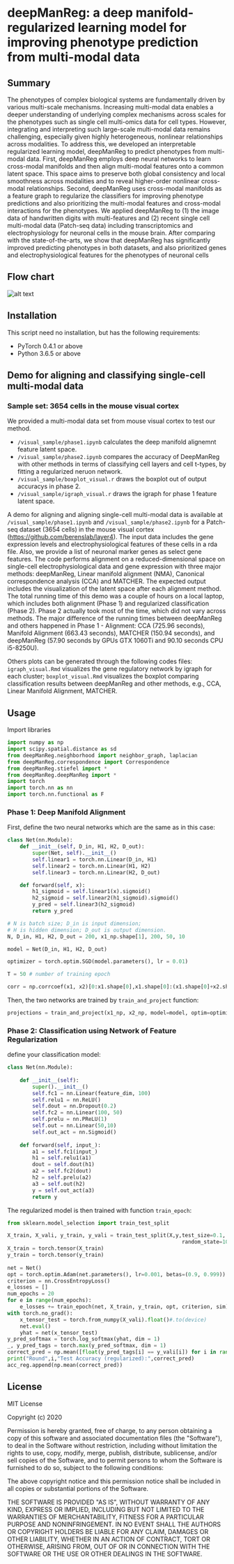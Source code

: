 # deepManReg: a deep manifold-regularized learning model for improving phenotype prediction from multi-modal data

## Summary
The phenotypes of complex biological systems are fundamentally driven by various multi-scale mechanisms. Increasing multi-modal data enables a deeper understanding of underlying complex mechanisms across scales for the phenotypes such as single cell multi-omics data for cell types. However, integrating and interpreting such large-scale multi-modal data remains challenging, especially given highly heterogeneous, nonlinear relationships across modalities. To address this, we developed an interpretable regularized learning model, deepManReg to predict phenotypes from multi-modal data. First, deepManReg employs deep neural networks to learn cross-modal manifolds and then align multi-modal features onto a common latent space. This space aims to preserve both global consistency and local smoothness across modalities and to reveal higher-order nonlinear cross-modal relationships. Second, deepManReg uses cross-modal manifolds as a feature graph to regularize the classifiers for improving phenotype predictions and also prioritizing the multi-modal features and cross-modal interactions for the phenotypes. We applied deepManReg to (1) the image data of handwritten digits with multi-features and (2) recent single cell multi-modal data (Patch-seq data) including transcriptomics and electrophysiology for neuronal cells in the mouse brain. After comparing with the state-of-the-arts, we show that deepManReg has significantly improved predicting phenotypes in both datasets, and also prioritized genes and electrophysiological features for the phenotypes of neuronal cells 

## Flow chart
![alt text](https://github.com/daifengwanglab/deepManReg/blob/main/figures/workflow.png)

## Installation

This script need no installation, but has the following requirements:
* PyTorch 0.4.1 or above
* Python 3.6.5 or above

## Demo for aligning and classifying single-cell multi-modal data

### Sample set: 3654 cells in the mouse visual cortex

We provided a multi-modal data set from mouse visual cortex to test our method.

-  `/visual_sample/phase1.ipynb` calculates the deep manifold alignemnt feature latent space.
-  `/visual_sample/phase2.ipynb` compares the accuracy of DeepManReg with other methods in terms of classifying cell layers and cell t-types, by fitting a regularized neruon network.
-  `/visual_sample/boxplot_visual.r` draws the boxplot out of output accuracys in phase 2.
-  `/visual_sample/igraph_visual.r` draws the igraph for phase 1 feature latent space.

A demo for aligning and aligning single-cell multi-modal data is available at `/visual_sample/phase1.ipynb` and `/visual_sample/phase2.ipynb` for a Patch-seq dataset (3654 cells) in the mouse visual cortex (https://github.com/berenslab/layer4). The input data includes the gene expression levels and electrophysiological features of these cells in a rda file. Also, we provide a list of neuronal marker genes as select gene features. The code performs alignment on a reduced-dimensional space on single-cell electrophysiological data and gene expression with three major methods: deepManReg, Linear manifold alignment (NMA), Canonical correspondence analysis (CCA) and MATCHER.  The expected output includes the visualization of the latent space after each alignment method. The total running time of this demo was a couple of hours on a local laptop, which includes both alignment (Phase 1) and regularized classification (Phase 2). Phase 2 actually took most of the time, which did not vary across methods. The major difference of the running times between deepManReg and others happened in Phase 1 - Alignment: CCA (725.96 seconds), Manifold Alignment (663.43 seconds), MATCHER (150.94 seconds), and deepManReg (57.90 seconds by GPUs GTX 1060Ti and 90.10 seconds CPU i5-8250U).

Others plots can be generated through the following codes files: `igraph_visual.Rmd` visualizes the gene regulatory network by igraph for each cluster; `boxplot_visual.Rmd` visualizes the boxplot comparing classification results between deepManReg and other methods, e.g., CCA, Linear Manifold Alignment, MATCHER.

## Usage

Import libraries

```python
import numpy as np
import scipy.spatial.distance as sd
from deepManReg.neighborhood import neighbor_graph, laplacian
from deepManReg.correspondence import Correspondence
from deepManReg.stiefel import *
from deepManReg.deepManReg import *
import torch
import torch.nn as nn
import torch.nn.functional as F
```

### Phase 1: Deep Manifold Alignment

First, define the two neural networks which are the same as in this case:

```python
class Net(nn.Module):
    def __init__(self, D_in, H1, H2, D_out):
        super(Net, self).__init__()
        self.linear1 = torch.nn.Linear(D_in, H1)
        self.linear2 = torch.nn.Linear(H1, H2)
        self.linear3 = torch.nn.Linear(H2, D_out)

    def forward(self, x):
        h1_sigmoid = self.linear1(x).sigmoid()
        h2_sigmoid = self.linear2(h1_sigmoid).sigmoid()
        y_pred = self.linear3(h2_sigmoid)
        return y_pred

# N is batch size; D_in is input dimension;
# H is hidden dimension; D_out is output dimension.
N, D_in, H1, H2, D_out = 200, x1_np.shape[1], 200, 50, 10

model = Net(D_in, H1, H2, D_out)

optimizer = torch.optim.SGD(model.parameters(), lr = 0.01)

T = 50 # number of training epoch

corr = np.corrcoef(x1, x2)[0:x1.shape[0],x1.shape[0]:(x1.shape[0]+x2.shape[0])] # define the correspondence matrix that suits your datasets
```

Then, the two networks are trained by `train_and_project` function:

```python
projections = train_and_project(x1_np, x2_np, model=model, optim=optimizer, T=50) # x1_np and x2_np are numpy arrays of two input modals
```

### Phase 2: Classification using Network of Feature Regularization

define your classification model:

```python
class Net(nn.Module):
    
    def __init__(self):
        super().__init__()
        self.fc1 = nn.Linear(feature_dim, 100)
        self.relu1 = nn.ReLU()
        self.dout = nn.Dropout(0.2)
        self.fc2 = nn.Linear(100, 50)
        self.prelu = nn.PReLU(1)
        self.out = nn.Linear(50,10)
        self.out_act = nn.Sigmoid()
        
    def forward(self, input_):
        a1 = self.fc1(input_)
        h1 = self.relu1(a1)
        dout = self.dout(h1)
        a2 = self.fc2(dout)
        h2 = self.prelu(a2)
        a3 = self.out(h2)
        y = self.out_act(a3)
        return y
``` 

The regularized model is then trained with function `train_epoch`:

```python
from sklearn.model_selection import train_test_split

X_train, X_vali, y_train, y_vali = train_test_split(X,y,test_size=0.1,
                                                        random_state=10, stratify = y)    
X_train = torch.tensor(X_train)
y_train = torch.tensor(y_train)
     
net = Net()
opt = torch.optim.Adam(net.parameters(), lr=0.001, betas=(0.9, 0.999))
criterion = nn.CrossEntropyLoss()
e_losses = []
num_epochs = 20
for e in range(num_epochs):
    e_losses += train_epoch(net, X_train, y_train, opt, criterion, sim)
with torch.no_grad():
    x_tensor_test = torch.from_numpy(X_vali).float()#.to(device)
    net.eval()
    yhat = net(x_tensor_test)
y_pred_softmax = torch.log_softmax(yhat, dim = 1)
_, y_pred_tags = torch.max(y_pred_softmax, dim = 1)    
correct_pred = np.mean([float(y_pred_tags[i] == y_vali[i]) for i in range(len(y_vali))])
print("Round",i,"Test Accuracy (regularized):",correct_pred)
acc_reg.append(np.mean(correct_pred))  
```

## License
MIT License

Copyright (c) 2020

Permission is hereby granted, free of charge, to any person obtaining a copy
of this software and associated documentation files (the "Software"), to deal
in the Software without restriction, including without limitation the rights
to use, copy, modify, merge, publish, distribute, sublicense, and/or sell
copies of the Software, and to permit persons to whom the Software is
furnished to do so, subject to the following conditions:

The above copyright notice and this permission notice shall be included in all
copies or substantial portions of the Software.

THE SOFTWARE IS PROVIDED "AS IS", WITHOUT WARRANTY OF ANY KIND, EXPRESS OR
IMPLIED, INCLUDING BUT NOT LIMITED TO THE WARRANTIES OF MERCHANTABILITY,
FITNESS FOR A PARTICULAR PURPOSE AND NONINFRINGEMENT. IN NO EVENT SHALL THE
AUTHORS OR COPYRIGHT HOLDERS BE LIABLE FOR ANY CLAIM, DAMAGES OR OTHER
LIABILITY, WHETHER IN AN ACTION OF CONTRACT, TORT OR OTHERWISE, ARISING FROM,
OUT OF OR IN CONNECTION WITH THE SOFTWARE OR THE USE OR OTHER DEALINGS IN THE
SOFTWARE.
